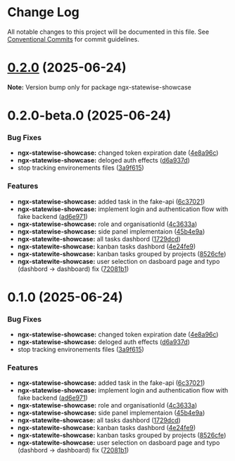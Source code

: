 # Change Log

All notable changes to this project will be documented in this file.
See [Conventional Commits](https://conventionalcommits.org) for commit guidelines.

# [0.2.0](https://github.com/Pierre-MarieMarchio/ngx-statewise/compare/ngx-statewise-showcase@0.2.0-beta.0...ngx-statewise-showcase@0.2.0) (2025-06-24)

**Note:** Version bump only for package ngx-statewise-showcase





# 0.2.0-beta.0 (2025-06-24)


### Bug Fixes

* **ngx-statewise-showcase:** changed token expiration date ([4e8a96c](https://github.com/Pierre-MarieMarchio/ngx-statewise/commit/4e8a96cf4aca6c807be5e00906dac04e401f56c3))
* **ngx-statewise-showcase:** deloged auth effects ([d6a937d](https://github.com/Pierre-MarieMarchio/ngx-statewise/commit/d6a937d90f5e42866cc0764d005cb0cb54813ed5))
* stop tracking environements files ([3a9f615](https://github.com/Pierre-MarieMarchio/ngx-statewise/commit/3a9f615f6286a51bd923a154ef6aae70745cca29))


### Features

* **ngx-statewise-showcase:** added task in the fake-api ([6c37021](https://github.com/Pierre-MarieMarchio/ngx-statewise/commit/6c37021813223fe48810150bcac3b8613f1c5758))
* **ngx-statewise-showcase:** implement login and authentication flow with fake backend ([ad6e971](https://github.com/Pierre-MarieMarchio/ngx-statewise/commit/ad6e971fc126429a01a848cb5f19ef5dcaa1f0b1))
* **ngx-statewise-showcase:** role and organisationId ([4c3633a](https://github.com/Pierre-MarieMarchio/ngx-statewise/commit/4c3633a1d9f1913460d71439b342555241c5c5c2))
* **ngx-statewise-showcase:** side panel implementaion ([45b4e9a](https://github.com/Pierre-MarieMarchio/ngx-statewise/commit/45b4e9a84e189aaad797671e44421b46196c5199))
* **ngx-statewite-showcase:** all tasks dashbord ([1729dcd](https://github.com/Pierre-MarieMarchio/ngx-statewise/commit/1729dcdaad3077fc8675dab036c70c3a880062df))
* **ngx-statewite-showcase:** kanban tasks dashbord ([4e24fe9](https://github.com/Pierre-MarieMarchio/ngx-statewise/commit/4e24fe92e524387ee56028445daf4a54687e5474))
* **ngx-statewite-showcase:** kanban tasks grouped by projects ([8526cfe](https://github.com/Pierre-MarieMarchio/ngx-statewise/commit/8526cfe1ff8273d14ccf4198c9ad170478de0863))
* **ngx-statewite-showcase:** user selection on dasboard page and typo (dashbord -> dashboard) fix ([72081b1](https://github.com/Pierre-MarieMarchio/ngx-statewise/commit/72081b1ef8a85d22ec6f674ac87792ac92059493))





# 0.1.0 (2025-06-24)


### Bug Fixes

* **ngx-statewise-showcase:** changed token expiration date ([4e8a96c](https://github.com/Pierre-MarieMarchio/ngx-statewise/commit/4e8a96cf4aca6c807be5e00906dac04e401f56c3))
* **ngx-statewise-showcase:** deloged auth effects ([d6a937d](https://github.com/Pierre-MarieMarchio/ngx-statewise/commit/d6a937d90f5e42866cc0764d005cb0cb54813ed5))
* stop tracking environements files ([3a9f615](https://github.com/Pierre-MarieMarchio/ngx-statewise/commit/3a9f615f6286a51bd923a154ef6aae70745cca29))


### Features

* **ngx-statewise-showcase:** added task in the fake-api ([6c37021](https://github.com/Pierre-MarieMarchio/ngx-statewise/commit/6c37021813223fe48810150bcac3b8613f1c5758))
* **ngx-statewise-showcase:** implement login and authentication flow with fake backend ([ad6e971](https://github.com/Pierre-MarieMarchio/ngx-statewise/commit/ad6e971fc126429a01a848cb5f19ef5dcaa1f0b1))
* **ngx-statewise-showcase:** role and organisationId ([4c3633a](https://github.com/Pierre-MarieMarchio/ngx-statewise/commit/4c3633a1d9f1913460d71439b342555241c5c5c2))
* **ngx-statewise-showcase:** side panel implementaion ([45b4e9a](https://github.com/Pierre-MarieMarchio/ngx-statewise/commit/45b4e9a84e189aaad797671e44421b46196c5199))
* **ngx-statewite-showcase:** all tasks dashbord ([1729dcd](https://github.com/Pierre-MarieMarchio/ngx-statewise/commit/1729dcdaad3077fc8675dab036c70c3a880062df))
* **ngx-statewite-showcase:** kanban tasks dashbord ([4e24fe9](https://github.com/Pierre-MarieMarchio/ngx-statewise/commit/4e24fe92e524387ee56028445daf4a54687e5474))
* **ngx-statewite-showcase:** kanban tasks grouped by projects ([8526cfe](https://github.com/Pierre-MarieMarchio/ngx-statewise/commit/8526cfe1ff8273d14ccf4198c9ad170478de0863))
* **ngx-statewite-showcase:** user selection on dasboard page and typo (dashbord -> dashboard) fix ([72081b1](https://github.com/Pierre-MarieMarchio/ngx-statewise/commit/72081b1ef8a85d22ec6f674ac87792ac92059493))
